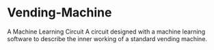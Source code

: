 # Vending-Machine
A Machine Learning Circuit
A circuit designed with a machine learning software to describe the inner working of a standard vending machine.
